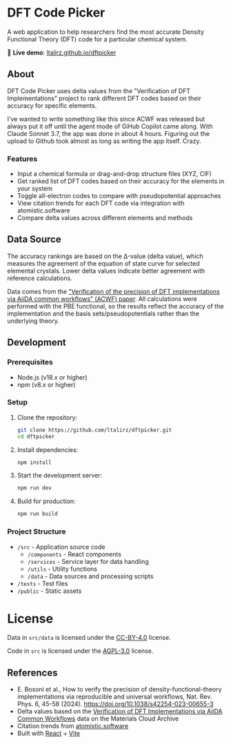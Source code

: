 # DFT Code Picker

A web application to help researchers find the most accurate Density Functional Theory (DFT) code for a particular chemical system.

🔗 **Live demo**: [ltalirz.github.io/dftpicker](https://ltalirz.github.io/dftpicker)

## About

DFT Code Picker uses delta values from the "Verification of DFT Implementations" project to rank different DFT codes based on their accuracy for specific elements. 

I've wanted to write something like this since ACWF was released but always put it off until the agent mode of GiHub Copilot came along.
With Claude Sonnet 3.7, the app was done in about 4 hours. Figuring out the upload to Github took almost as long as writing the app itself. Crazy.

### Features

- Input a chemical formula or drag-and-drop structure files (XYZ, CIF)
- Get ranked list of DFT codes based on their accuracy for the elements in your system
- Toggle all-electron codes to compare with pseudopotential approaches
- View citation trends for each DFT code via integration with atomistic.software
- Compare delta values across different elements and methods

## Data Source

The accuracy rankings are based on the Δ-value (delta value), which measures the agreement of the equation of state curve for selected elemental crystals. Lower delta values indicate better agreement with reference calculations.

Data comes from the ["Verification of the precision of DFT implementations via AiiDA common workflows" (ACWF) paper](https://doi.org/10.24435/materialscloud:s4-3h). All calculations were performed with the PBE functional, so the results reflect the accuracy of the implementation and the basis sets/pseudopotentials rather than the underlying theory.

## Development

### Prerequisites

- Node.js (v18.x or higher)
- npm (v8.x or higher)

### Setup

1. Clone the repository:
   ```sh
   git clone https://github.com/ltalirz/dftpicker.git
   cd dftpicker
   ```

2. Install dependencies:
   ```sh
   npm install
   ```

3. Start the development server:
   ```sh
   npm run dev
   ```

4. Build for production:
   ```sh
   npm run build
   ```

### Project Structure

- `/src` - Application source code
  - `/components` - React components
  - `/services` - Service layer for data handling
  - `/utils` - Utility functions
  - `/data` - Data sources and processing scripts
- `/tests` - Test files
- `/public` - Static assets

# License

Data in `src/data` is licensed under the [CC-BY-4.0](https://creativecommons.org/licenses/by/4.0/) license.

Code in `src` is licensed under the [AGPL-3.0](https://www.gnu.org/licenses/agpl-3.0.html) license.

## References

- E. Bosoni et al., How to verify the precision of density-functional-theory implementations via reproducible and universal workflows, Nat. Rev. Phys. 6, 45-58 (2024). https://doi.org/10.1038/s42254-023-00655-3
- Delta values based on the [Verification of DFT Implementations via AiiDA Common Workflows](https://doi.org/10.24435/materialscloud:s4-3h) data on the Materials Cloud Archive
- Citation trends from [atomistic.software](https://atomistic.software)
- Built with [React](https://reactjs.org) + [Vite](https://vitejs.dev)
